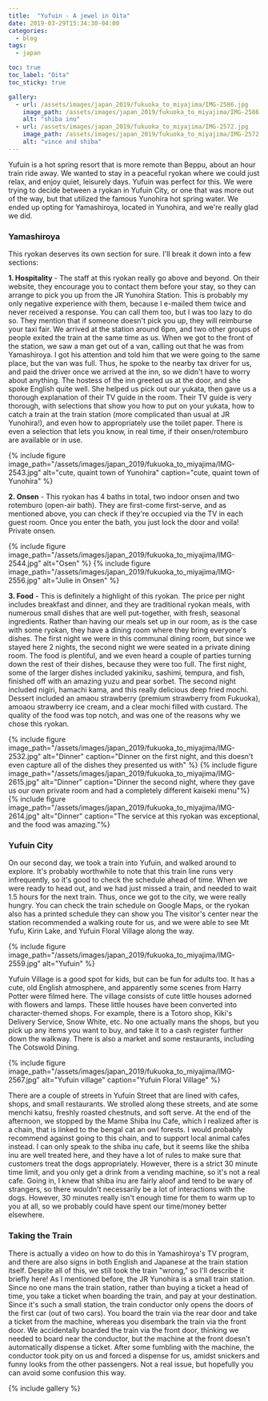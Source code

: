 ```yaml
---
title:  "Yufuin - A jewel in Oita"
date: 2019-03-29T15:34:30-04:00
categories:
  - blog
tags:
  - japan

toc: true
toc_label: "Oita"
toc_sticky: true

gallery:
  - url: /assets/images/japan_2019/fukuoka_to_miyajima/IMG-2586.jpg
    image_path: /assets/images/japan_2019/fukuoka_to_miyajima/IMG-2586.jpg
    alt: "shiba inu"
  - url: /assets/images/japan_2019/fukuoka_to_miyajima/IMG-2572.jpg
    image_path: /assets/images/japan_2019/fukuoka_to_miyajima/IMG-2572.jpg
    alt: "vince and shiba"
---
```


Yufuin is a hot spring resort that is more remote than Beppu, about an hour train ride away.  We wanted to stay in a peaceful ryokan where we could just relax, and enjoy quiet, leisurely days.  Yufuin was perfect for this.  We were trying to decide between a ryokan in Yufuin City, or one that was more out of the way, but that utilized the famous Yunohira hot spring water.  We ended up opting for Yamashiroya, located in Yunohira, and we're really glad we did.

### Yamashiroya
 This ryokan deserves its own section for sure.  I'll break it down into a few sections:

**1. Hospitality** - The staff at this ryokan really go above and beyond.  On their website, they encourage you to contact them before your stay, so they can arrange to pick you up from the JR Yunohira Station.  This is probably my only negative experience with them, because I e-mailed them twice and never received a response.  You can call them too, but I was too lazy to do so.  They mention that if someone doesn't pick you up, they will reimburse your taxi fair.  We arrived at the station around 6pm, and two other groups of people exited the train at the same time as us.  When we got to the front of the station, we saw a man get out of a van, calling out that he was from Yamashiroya.  I got his attention and told him that we were going to the same place, but the van was full.  Thus, he spoke to the nearby tax driver for us, and paid the driver once we arrived at the inn, so we didn't have to worry about anything.  The hostess of the inn greeted us at the door, and she spoke English quite well.  She helped us pick out our yukata, then gave us a thorough explanation of their TV guide in the room.  Their TV guide is very thorough, with selections that show you how to put on your yukata, how to catch a train at the train station (more complicated than usual at JR Yunohira!), and even how to appropriately use the toilet paper.  There is even a selection that lets you know, in real time, if their onsen/rotemburo are available or in use.

{% include figure image_path="/assets/images/japan_2019/fukuoka_to_miyajima/IMG-2543.jpg" alt="cute, quaint town of Yunohira" caption="cute, quaint town of Yunohira" %}

**2. Onsen** - This ryokan has 4 baths in total, two indoor onsen and two rotemburo (open-air bath).  They are first-come first-serve, and as mentioned above, you can check if they're occupied via the TV in each guest room.  Once you enter the bath, you just lock the door and voila!  Private onsen.

{% include figure image_path="/assets/images/japan_2019/fukuoka_to_miyajima/IMG-2544.jpg" alt="Osen" %}
{% include figure image_path="/assets/images/japan_2019/fukuoka_to_miyajima/IMG-2556.jpg" alt="Julie in Onsen" %}

**3. Food** - This is definitely a highlight of this ryokan.  The price per night includes breakfast and dinner, and they are traditional ryokan meals, with numerous small dishes that are well put-together, with fresh, seasonal ingredients.  Rather than having our meals set up in our room, as is the case with some ryokan, they have a dining room where they bring everyone's dishes.  The first night we were in this communal dining room, but since we stayed here 2 nights, the second night we were seated in a private dining room.  The food is plentiful, and we even heard a couple of parties turning down the rest of their dishes, because they were too full.  The first night, some of the larger dishes included yakiniku, sashimi, tempura, and fish, finished off with an amazing yuzu and pear sorbet. The second night included nigiri, hamachi kama, and this really delicious deep fried mochi.  Dessert included an amaou strawberry (premium strawberry from Fukuoka), amoaou strawberry ice cream, and a clear mochi filled with custard.  The quality of the food was top notch, and was one of the reasons why we chose this ryokan.

{% include figure image_path="/assets/images/japan_2019/fukuoka_to_miyajima/IMG-2532.jpg" alt="Dinner" caption="Dinner on the first night, and this doesn't even capture all of the dishes they presented us with" %}
{% include figure image_path="/assets/images/japan_2019/fukuoka_to_miyajima/IMG-2615.jpg" alt="Dinner" caption="Dinner the second night, where they gave us our own private room and had a completely different kaiseki menu"%}
{% include figure image_path="/assets/images/japan_2019/fukuoka_to_miyajima/IMG-2614.jpg" alt="Dinner" caption="The service at this ryokan was exceptional, and the food was amazing."%}

### Yufuin City
On our second day, we took a train into Yufuin, and walked around to explore.  It's probably worthwhile to note that this train line runs very infrequently, so it's good to check the schedule ahead of time.  When we were ready to head out, and we had just missed a train, and needed to wait 1.5 hours for the next train.  Thus, once we got to the city, we were really hungry.  You can check the train schedule on Google Maps, or the ryokan also has a printed schedule they can show you  The visitor's center near the station recommended a walking route for us, and we were able to see Mt Yufu, Kirin Lake, and Yufuin Floral Village along the way.

{% include figure image_path="/assets/images/japan_2019/fukuoka_to_miyajima/IMG-2559.jpg" alt="Yufuin" %}

Yufuin Village is a good spot for kids, but can be fun for adults too.  It has a cute, old English atmosphere, and apparently some scenes from Harry Potter were filmed here.  The village consists of cute little houses adorned with flowers and lamps.  These little houses have been converted into character-themed shops.  For example, there is a Totoro shop, Kiki's Delivery Service, Snow White, etc.  No one actually mans the shops, but you pick up any items you want to buy, and take it to a cash register further down the walkway.  There is also a market and some restaurants, including The Cotswold Dining.

{% include figure image_path="/assets/images/japan_2019/fukuoka_to_miyajima/IMG-2567.jpg" alt="Yufuin village" caption="Yufuin Floral Village" %}

There are a couple of streets in Yufuin Street that are lined with cafes, shops, and small restaurants.  We strolled along these streets, and ate some menchi katsu, freshly roasted chestnuts, and soft serve.  At the end of the afternoon, we stopped by the Mame Shiba Inu Cafe, which I realized after is a chain, that is linked to the bengal cat an owl forests.  I would probably recommend against going to this chain, and to support local animal cafes instead.  I can only speak to the shiba inu cafe, but it seems like the shiba inu are well treated here, and they have a lot of rules to make sure that customers treat the dogs appropriately.  However, there is a strict 30 minute time limit, and you only get a drink from a vending machine, so it's not a real cafe.  Going in, I knew that shiba inu are fairly aloof and tend to be wary of strangers, so there wouldn't necessarily be a lot of interactions with the dogs.  However, 30 minutes really isn't enough time for them to warm up to you at all, so we probably could have spent our time/money better elsewhere.

### Taking the Train
There is actually a video on how to do this in Yamashiroya's TV program, and there are also signs in both English and Japanese at the train station itself.  Despite all of this, we still took the train "wrong," so I'll describe it briefly here!  As I mentioned before, the JR Yunohira is a small train station.  Since no one mans the train station, rather than buying a ticket a head of time, you take a ticket when boarding the train, and pay at your destination.  Since it's such a small station, the train conductor only opens the doors of the first car (out of two cars).  You board the train via the rear door and take a ticket from the machine, whereas you disembark the train via the front door.  We accidentally boarded the train via the front door, thinking we needed to board near the conductor, but the machine at the front doesn't automatically dispense a ticket.  After some fumbling with the machine, the conductor took pity on us and forced a dispense for us, amidst snickers and funny looks from the other passengers.  Not a real issue, but hopefully you can avoid some confusion this way.

{% include gallery %}